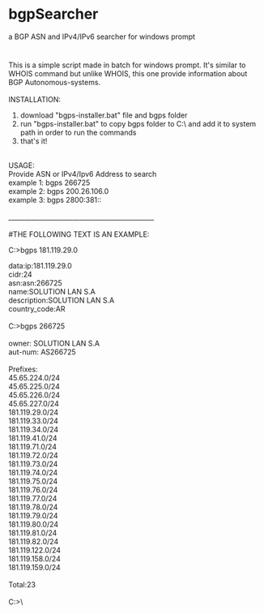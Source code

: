 # bgpSearcher
a BGP ASN and IPv4/IPv6 searcher for windows prompt
#
This is a simple script made in batch for windows prompt. It's similar to WHOIS command but unlike WHOIS, this one provide information about BGP Autonomous-systems.\
\
INSTALLATION: 
1. download "bgps-installer.bat" file and bgps folder
2. run "bgps-installer.bat" to copy bgps folder to C:\ and add it to system path in order to run the commands
3. that's it!

\
USAGE: \
Provide ASN or IPv4/Ipv6 Address to search\
  example 1: bgps 266725\
  example 2: bgps 200.26.106.0\
  example 3: bgps 2800:381::\
  \
	_____________________________________________\
	\
  #THE FOLLOWING TEXT IS AN EXAMPLE:

C:\>bgps 181.119.29.0

 data:ip:181.119.29.0\
 cidr:24\
 asn:asn:266725\
 name:SOLUTION LAN S.A\
 description:SOLUTION LAN S.A\
 country_code:AR\
\
C:\>bgps 266725\
\
 owner:       SOLUTION LAN S.A\
 aut-num:     AS266725\
\
 Prefixes:\
  45.65.224.0/24\
  45.65.225.0/24\
  45.65.226.0/24\
  45.65.227.0/24\
  181.119.29.0/24\
  181.119.33.0/24\
  181.119.34.0/24\
  181.119.41.0/24\
  181.119.71.0/24\
  181.119.72.0/24\
  181.119.73.0/24\
  181.119.74.0/24\
  181.119.75.0/24\
  181.119.76.0/24\
  181.119.77.0/24\
  181.119.78.0/24\
  181.119.79.0/24\
  181.119.80.0/24\
  181.119.81.0/24\
  181.119.82.0/24\
  181.119.122.0/24\
  181.119.158.0/24\
  181.119.159.0/24\
\
 Total:23\
\
C:\>\
